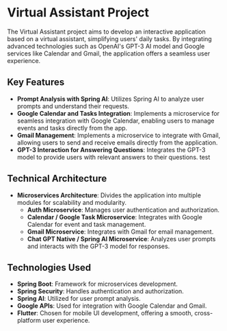 # Virtual Assistant Project

The Virtual Assistant project aims to develop an interactive application based on a virtual assistant, simplifying users' daily tasks. By integrating advanced technologies such as OpenAI's GPT-3 AI model and Google services like Calendar and Gmail, the application offers a seamless user experience.

## Key Features
- **Prompt Analysis with Spring AI**: Utilizes Spring AI to analyze user prompts and understand their requests.
- **Google Calendar and Tasks Integration**: Implements a microservice for seamless integration with Google Calendar, enabling users to manage events and tasks directly from the app.
- **Gmail Management**: Implements a microservice to integrate with Gmail, allowing users to send and receive emails directly from the application.
- **GPT-3 Interaction for Answering Questions**: Integrates the GPT-3 model to provide users with relevant answers to their questions.
test
## Technical Architecture
- **Microservices Architecture**: Divides the application into multiple modules for scalability and modularity.
  - **Auth Microservice**: Manages user authentication and authorization.
  - **Calendar / Google Task Microservice**: Integrates with Google Calendar for event and task management.
  - **Gmail Microservice**: Integrates with Gmail for email management.
  - **Chat GPT Native / Spring AI Microservice**: Analyzes user prompts and interacts with the GPT-3 model for responses.

## Technologies Used
- **Spring Boot**: Framework for microservices development.
- **Spring Security**: Handles authentication and authorization.
- **Spring AI**: Utilized for user prompt analysis.
- **Google APIs**: Used for integration with Google Calendar and Gmail.
- **Flutter**: Chosen for mobile UI development, offering a smooth, cross-platform user experience.
